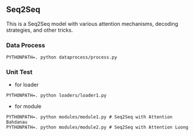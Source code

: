 ## Seq2Seq

This is a Seq2Seq model with various attention mechanisms, decoding strategies, and other tricks.

### Data Process

```shell
PYTHONPATH=. python dataprocess/process.py
```

### Unit Test

* for loader

```shell
PYTHONPATH=. python loaders/loader1.py
```

* for module

```shell
PYTHONPATH=. python modules/module1.py # Seq2Seq with Attention Bahdanau
PYTHONPATH=. python modules/module2.py # Seq2Seq with Attention Luong
```
